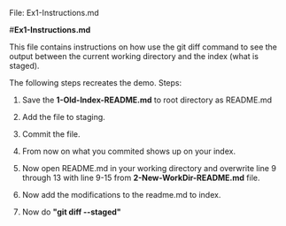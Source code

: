 File: Ex1-Instructions.md

#__Ex1-Instructions.md__

This file contains instructions on how use the git diff command to see the output between the current working directory and the index (what is staged).

The following steps recreates the demo.
Steps:
1. Save the  __1-Old-Index-README.md__ to root directory as README.md
2. Add the file to staging. 
3. Commit the file.
4. From now on what you commited shows up on your index.

5.  Now open README.md in your working directory and overwrite line 9 through 13 with line 9-15 from __2-New-WorkDir-README.md__ file.
6.  Now add the modifications to the readme.md to index.
7.  Now do __"git diff --staged"__

